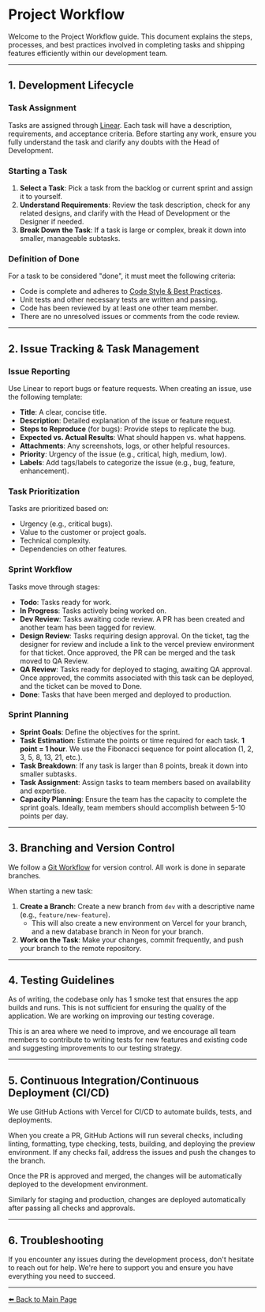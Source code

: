 # Project Workflow

Welcome to the Project Workflow guide. This document explains the steps, processes, and best practices involved in completing tasks and shipping features efficiently within our development team.

---

## 1. Development Lifecycle

### Task Assignment

Tasks are assigned through [Linear](https://linear.app/drawbackwards/team/CLV/cycle/active). Each task will have a description, requirements, and acceptance criteria. Before starting any work, ensure you fully understand the task and clarify any doubts with the Head of Development.

### Starting a Task

1. **Select a Task**: Pick a task from the backlog or current sprint and assign it to yourself.
2. **Understand Requirements**: Review the task description, check for any related designs, and clarify with the Head of Development or the Designer if needed.
3. **Break Down the Task**: If a task is large or complex, break it down into smaller, manageable subtasks.

### Definition of Done

For a task to be considered "done", it must meet the following criteria:

- Code is complete and adheres to [Code Style & Best Practices](5.%20Code%20Style%20&%20Best%20Practices.md).
- Unit tests and other necessary tests are written and passing.
- Code has been reviewed by at least one other team member.
- There are no unresolved issues or comments from the code review.

---

## 2. Issue Tracking & Task Management

### Issue Reporting

Use Linear to report bugs or feature requests. When creating an issue, use the following template:

- **Title**: A clear, concise title.
- **Description**: Detailed explanation of the issue or feature request.
- **Steps to Reproduce** (for bugs): Provide steps to replicate the bug.
- **Expected vs. Actual Results**: What should happen vs. what happens.
- **Attachments**: Any screenshots, logs, or other helpful resources.
- **Priority**: Urgency of the issue (e.g., critical, high, medium, low).
- **Labels**: Add tags/labels to categorize the issue (e.g., bug, feature, enhancement).

### Task Prioritization

Tasks are prioritized based on:

- Urgency (e.g., critical bugs).
- Value to the customer or project goals.
- Technical complexity.
- Dependencies on other features.

### Sprint Workflow

Tasks move through stages:

- **Todo**: Tasks ready for work.
- **In Progress**: Tasks actively being worked on.
- **Dev Review**: Tasks awaiting code review. A PR has been created and another team has been tagged for review.
- **Design Review**: Tasks requiring design approval. On the ticket, tag the designer for review and include a link to the vercel preview environment for that ticket. Once approved, the PR can be merged and the task moved to QA Review.
- **QA Review**: Tasks ready for deployed to staging, awaiting QA approval. Once approved, the commits associated with this task can be deployed, and the ticket can be moved to Done.
- **Done**: Tasks that have been merged and deployed to production.

### Sprint Planning

- **Sprint Goals**: Define the objectives for the sprint.
- **Task Estimation**: Estimate the points or time required for each task. **1 point = 1 hour**. We use the Fibonacci sequence for point allocation (1, 2, 3, 5, 8, 13, 21, etc.).
- **Task Breakdown**: If any task is larger than 8 points, break it down into smaller subtasks.
- **Task Assignment**: Assign tasks to team members based on availability and expertise.
- **Capacity Planning**: Ensure the team has the capacity to complete the sprint goals. Ideally, team members should accomplish between 5-10 points per day.

---

## 3. Branching and Version Control

We follow a [Git Workflow](4.%20Version%20Control%20with%20Git.md) for version control. All work is done in separate branches.

When starting a new task:

1. **Create a Branch**: Create a new branch from `dev` with a descriptive name (e.g., `feature/new-feature`).
    - This will also create a new environment on Vercel for your branch, and a new database branch in Neon for your branch.
2. **Work on the Task**: Make your changes, commit frequently, and push your branch to the remote repository.

---

## 4. Testing Guidelines

As of writing, the codebase only has 1 smoke test that ensures the app builds and runs. This is not sufficient for ensuring the quality of the application. We are working on improving our testing coverage.

This is an area where we need to improve, and we encourage all team members to contribute to writing tests for new features and existing code and suggesting improvements to our testing strategy.

---

## 5. Continuous Integration/Continuous Deployment (CI/CD)

We use GitHub Actions with Vercel for CI/CD to automate builds, tests, and deployments.

When you create a PR, GitHub Actions will run several checks, including linting, formatting, type checking, tests, building, and deploying the preview environment. If any checks fail, address the issues and push the changes to the branch.

Once the PR is approved and merged, the changes will be automatically deployed to the development environment.

Similarly for staging and production, changes are deployed automatically after passing all checks and approvals.

---

## 6. Troubleshooting

If you encounter any issues during the development process, don't hesitate to reach out for help. We're here to support you and ensure you have everything you need to succeed.

---

[⬅️ Back to Main Page](../New%20Developer%20Orientation%20and%20Resources.md)

